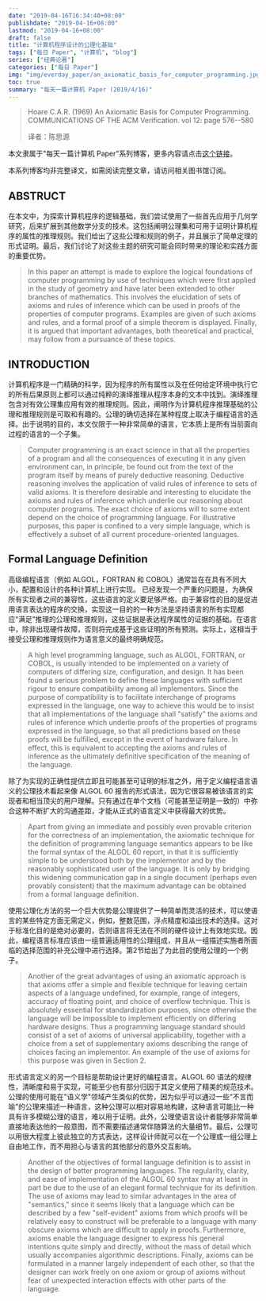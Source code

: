 ```yaml
---
date: "2019-04-16T16:34:40+08:00"
publishdate: "2019-04-16+08:00"
lastmod: "2019-04-16+08:00"
draft: false
title: "计算机程序设计的公理化基础"
tags: ["每日 Paper", "计算机", "blog"]
series: ["经典论著"]
categories: ["每日 Paper"]
img: "img/everday_paper/an_axiomatic_basis_for_computer_programming.jpg"
toc: true
summary: "每天一篇计算机 Paper (2019/4/16)"
---
```


>Hoare C.A.R. (1969) An Axiomatic Basis for Computer Programming. COMMUNICATIONS OF THE ACM Verification. vol 12: page 576--580
>
>译者：陈思源

本文隶属于"每天一篇计算机 Paper"系列博客，更多内容请点击[这个链接](https://seuite.github.io/categories/%E6%AF%8F%E6%97%A5-paper/)。

本系列博客均非完整译文，如需阅读完整文章，请访问相关图书馆订阅。

## ABSTRUCT

在本文中，为探索计算机程序的逻辑基础，我们尝试使用了一些首先应用于几何学研究，后来扩展到其他数学分支的技术。这包括阐明公理集和可用于证明计算机程序的属性的推理规则。我们给出了这些公理和规则的例子，并且展示了简单定理的形式证明。最后，我们讨论了对这些主题的研究可能会同时带来的理论和实践方面的重要优势。

>In this paper an attempt is made to explore the logical foundations of computer programming by use of techniques which were first applied in the study of geometry and have later been extended to other branches of mathematics. This involves the elucidation of sets of axioms and rules of inference which can be used in proofs of the properties of computer programs. Examples are given of such axioms and rules, and a formal proof of a simple theorem is displayed. Finally, it is argued that important advantages, both theoretical and practical, may follow from a pursuance of these topics.

## INTRODUCTION

计算机程序是一门精确的科学，因为程序的所有属性以及在任何给定环境中执行它的所有后果原则上都可以通过纯粹的演绎推理从程序本身的文本中找到。演绎推理包含对有效公理集应用有效的推理规则。因此，阐明作为计算机程序推理基础的公理和推理规则是可取和有趣的。公理的确切选择在某种程度上取决于编程语言的选择。出于说明的目的，本文仅限于一种非常简单的语言，它本质上是所有当前面向过程的语言的一个子集。

>Computer programming is an exact science in that all the properties of a program and all the consequences of executing it in any given environment can, in principle, be found out from the text of the program itself by means of purely deductive reasoning. Deductive reasoning involves the application of valid rules of inference to sets of valid axioms. It is therefore desirable and interesting to elucidate the axioms and rules of inference which underlie our reasoning about computer programs. The exact choice of axioms will to some extent depend on the choice of programming language. For illustrative purposes, this paper is confined to a very simple language, which is effectively a subset of all current procedure-oriented languages.

## Formal Language Definition

高级编程语言（例如 ALGOL，FORTRAN 和 COBOL）通常旨在在具有不同大小，配置和设计的各种计算机上进行实现。
已经发现一个严重的问题是，为确保所有实现者之间的兼容性，这些语言的定义要足够严格。由于兼容性的目的是促进用语言表达的程序的交换，实现这一目的的一种方法是坚持语言的所有实现都应“满足”推理的公理和推理规则，这些证据是表达程序属性的证据的基础。在语言中，除非出现硬件故障，否则将完成基于这些证明的所有预测。实际上，这相当于接受公理和推理规则作为语言意义的最终明确规范。

>A high level programming language, such as ALGOL, FORTRAN, or COBOL, is usually intended to be implemented on a variety of computers of differing size, configuration, and design. It has been found a serious problem to define these languages with sufficient rigour to ensure compatibility among all implementors. Since the purpose of compatibility is to facilitate interchange of programs expressed in the language, one way to achieve this would be to insist that all implementations of the language shall "satisfy" the axioms and rules of inference which underlie proofs of the properties of programs expressed in the language, so that all predictions based on these proofs will be fulfilled, except in the event of hardware failure. In effect, this is equivalent to accepting the axioms and rules of inference as the ultimately definitive specification of the meaning of the language.

除了为实现的正确性提供立即且可能甚至可证明的标准之外，用于定义编程语言语义的公理技术看起来像 ALGOL 60 报告的形式语法，因为它很容易被该语言的实现者和相当顶尖的用户理解。只有通过在单个文档（可能甚至证明是一致的）中弥合这种不断扩大的沟通差距，才能从正式的语言定义中获得最大的优势。

>Apart from giving an immediate and possibly even provable criterion for the correctness of an implementation, the axiomatic technique for the definition of programming language semantics appears to be like the formal syntax of the ALGOL 60 report, in that it is sufficiently simple to be understood both by the implementor and by the reasonably sophisticated user of the language. It is only by bridging this widening communication gap in a single document (perhaps even provably consistent) that the maximum advantage can be obtained from a formal language definition.

使用公理化方法的另一个巨大优势是公理提供了一种简单而灵活的技术，可以使语言的某些特定方面无需定义，例如，整数范围，浮点精度和溢出技术的选择。这对于标准化目的是绝对必要的，否则语言将无法在不同的硬件设计上有效地实现。因此，编程语言标准应该由一组普遍适用性的公理组成，并且从一组描述实施者所面临的选择范围的补充公理中进行选择。第2节给出了为此目的使用公理的一个例子。

>Another of the great advantages of using an axiomatic approach is that axioms offer a simple and flexible technique for leaving certain aspects of a language undefined, for example, range of integers, accuracy of floating point, and choice of overflow technique. This is absolutely essential for standardization purposes, since otherwise the language will be impossible to implement efficiently on differing hardware designs. Thus a programming language standard should consist of a set of axioms of universal applicability, together with a choice from a set of supplementary axioms describing the range of choices facing an implementor. An example of the use of axioms for this purpose was given in Section 2.

形式语言定义的另一个目标是帮助设计更好的编程语言。ALGOL 60 语法的规律性，清晰度和易于实现，可能至少也有部分归因于其定义使用了精美的规范技术。公理的使用可能在"语义学"领域产生类似的优势，因为似乎可以通过一些“不言而喻”的公理来描述一种语言，这种公理可以相对容易地构建，这种语言可能比一种具有许多模糊公理的语言，难以用于证明。此外，公理使语言设计者能够非常简单直接地表达他的一般意图，而不需要描述通常伴随算法的大量细节。最后，公理可以用很大程度上彼此独立的方式表达，这样设计师就可以在一个公理或一组公理上自由地工作，而不用担心与语言的其他部分的意外交互影响。

>Another of the objectives of formal language definition is to assist in the design of better programming languages. The regularity, clarity, and ease of implementation of the ALGOL 60 syntax may at least in part be due to the use of an elegant formal technique for its definition. The use of axioms may lead to similar advantages in the area of "semantics," since it seems likely that a language which can be described by a few "self-evident" axioms from which proofs will be relatively easy to construct will be preferable to a language with many obscure axioms which are difficult to apply in proofs. Furthermore, axioms enable the language designer to express his general intentions quite simply and directly, without the mass of detail which usually accompanies algorithmic descriptions. Finally, axioms can be formulated in a manner largely independent of each other, so that the designer can work freely on one axiom or group of axioms without fear of unexpected interaction effects with other parts of the language.
